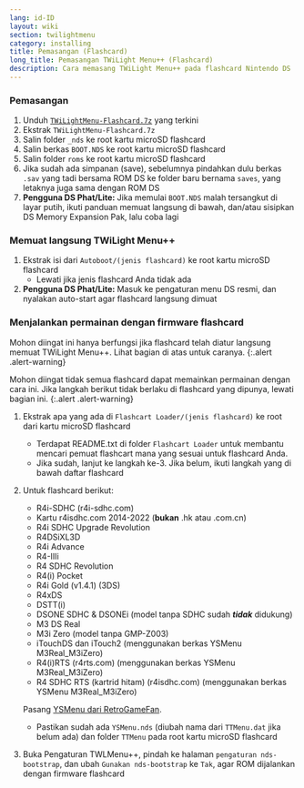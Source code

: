 ```yaml
---
lang: id-ID
layout: wiki
section: twilightmenu
category: installing
title: Pemasangan (Flashcard)
long_title: Pemasangan TWiLight Menu++ (Flashcard)
description: Cara memasang TWiLight Menu++ pada flashcard Nintendo DS
---
```


### Pemasangan
1. Unduh [`TWiLightMenu-Flashcard.7z`](https://github.com/DS-Homebrew/TWiLightMenu/releases/latest/download/TWiLightMenu-Flashcard.7z) yang terkini
1. Ekstrak `TWiLightMenu-Flashcard.7z`
1. Salin folder `_nds` ke root kartu microSD flashcard
1. Salin berkas `BOOT.NDS` ke root kartu microSD flashcard
1. Salin folder `roms` ke root kartu microSD flashcard
1. Jika sudah ada simpanan (save), sebelumnya pindahkan dulu berkas `.sav` yang tadi bersama ROM DS ke folder baru bernama `saves`, yang letaknya juga sama dengan ROM DS
1. **Pengguna DS Phat/Lite:** Jika memulai `BOOT.NDS` malah tersangkut di layar putih, ikuti panduan memuat langsung di bawah, dan/atau sisipkan DS Memory Expansion Pak, lalu coba lagi

### Memuat langsung TWiLight Menu++
1. Ekstrak isi dari `Autoboot/(jenis flashcard)` ke root kartu microSD flashcard
   - Lewati jika jenis flashcard Anda tidak ada
1. **Pengguna DS Phat/Lite:** Masuk ke pengaturan menu DS resmi, dan nyalakan auto-start agar flashcard langsung dimuat

### Menjalankan permainan dengan firmware flashcard

Mohon diingat ini hanya berfungsi jika flashcard telah diatur langsung memuat TWiLight Menu++. Lihat bagian di atas untuk caranya.
{:.alert .alert-warning}

Mohon diingat tidak semua flashcard dapat memainkan permainan dengan cara ini. Jika langkah berikut tidak berlaku di flashcard yang dipunya, lewati bagian ini.
{:.alert .alert-warning}

1. Ekstrak apa yang ada di `Flashcart Loader/(jenis flashcard)` ke root dari kartu microSD flashcard
   - Terdapat README.txt di folder `Flashcart Loader` untuk membantu mencari pemuat flashcart mana yang sesuai untuk flashcard Anda.
   - Jika sudah, lanjut ke langkah ke-3. Jika belum, ikuti langkah yang di bawah daftar flashcard

1. Untuk flashcard berikut:
   - R4i-SDHC (r4i-sdhc.com)
   - Kartu r4isdhc.com 2014-2022 (**bukan** .hk atau .com.cn)
   - R4i SDHC Upgrade Revolution
   - R4DSiXL3D
   - R4i Advance
   - R4-IIIi
   - R4 SDHC Revolution
   - R4(i) Pocket
   - R4i Gold (v1.4.1) (3DS)
   - R4xDS
   - DSTT(i)
   - DSONE SDHC & DSONEi (model tanpa SDHC sudah ***tidak*** didukung)
   - M3 DS Real
   - M3i Zero (model tanpa GMP-Z003)
   - iTouchDS dan iTouch2 (menggunakan berkas YSMenu M3Real_M3iZero)
   - R4(i)RTS (r4rts.com) (menggunakan berkas YSMenu M3Real_M3iZero)
   - R4 SDHC RTS (kartrid hitam) (r4isdhc.com) (menggunakan berkas YSMenu M3Real_M3iZero)

   Pasang [YSMenu dari RetroGameFan](https://gbatemp.net/threads/retrogamefan-updates-releases.267243/).
      - Pastikan sudah ada `YSMenu.nds` (diubah nama dari `TTMenu.dat` jika belum ada) dan folder `TTMenu` pada root kartu microSD flashcard
1. Buka Pengaturan TWLMenu++, pindah ke halaman `pengaturan nds-bootstrap`, dan ubah `Gunakan nds-bootstrap` ke `Tak`, agar ROM dijalankan dengan firmware flashcard
